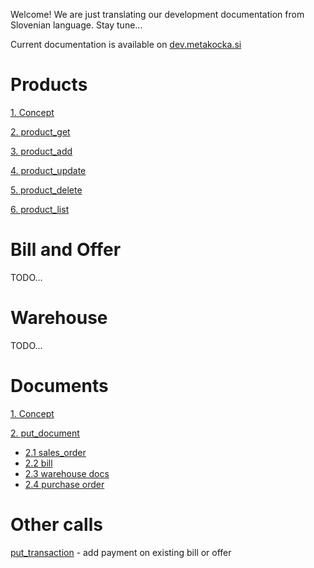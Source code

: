 Welcome!
We are just translating our development documentation from Slovenian language. Stay tune...

Current documentation is available on [dev.metakocka.si](http://dev.metakocka.si/eshop/index.html)

# Products
[1. Concept](.\docs\product_concept.md)

[2. product_get](.\docs\product_get.md)

[3. product_add](.\docs\product_add.md)

[4. product_update](.\docs\product_update.md)

[5. product_delete](.\docs\product_delete.md)

[6. product_list](.\docs\product_list.md)

# Bill and Offer
TODO...
# Warehouse
TODO...
# Documents
[1. Concept](.\docs\documents_concept.md)

[2. put_document](.\docs\documents_put_document.md)
* [2.1 sales_order](.\docs\documents_put_document.md#21-sales_order)
* [2.2 bill](.\docs\documents_put_document.md#22-bill)
* [2.3 warehouse docs](.\docs\documents_put_document_whdocs.md)
* [2.4 purchase order](.\docs\documents_put_document_purchase_order.md)

# Other calls
[put_transaction](.\docs\put_transaction.md)  - add payment on existing bill or offer